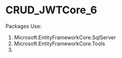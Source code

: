 # CRUD_JWTCore_6
Packages Use:
1) Microsoft.EntityFrameworkCore.SqlServer
2) Microsoft.EntityFrameworkCore.Tools
3) 

